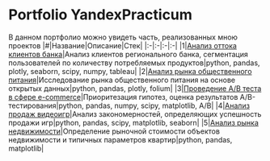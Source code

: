 # Portfolio YandexPracticum #
В данном портфолио можно увидеть часть, реализованных мною проектов
|#|Название|Описание|Стек|
|:-|:-|:-|:-|
|1|[Анализ оттока клиентов банка](https://github.com/vkharitonov19/yandex_practicum/tree/main/bank_customer_churn_analysis)|Анализ клиентов регионального банка, сегментация пользователей по количеству потребляемых продуктов|python, pandas, plotly, seaborn, scipy, numpy, tableau|
|2|[Анализ рынка общественного питания](https://github.com/vkharitonov19/yandex_practicum/tree/main/catering_market_analysis)|Исследование рынка общественного питания на основе открытых данных|python, pandas, plotly, folium|
|3|[Проведение A/B теста в сфере e-commerce](https://github.com/vkharitonov19/yandex_practicum/tree/main/e-commerce_ab_test)|Приоритезация гипотез, оценка результатов A/B-тестирования|python, pandas, numpy, scipy, matplotlib, A/B|
|4|[Анализ продаж видеоигр](https://github.com/vkharitonov19/yandex_practicum/tree/main/video_game_sales_analysis)|Анализ закономерностей, определяющих успешность продажи игр|python, pandas, scipy, matplotlib, seaborn|
|5|[Анализ рынка недвижимости](https://github.com/vkharitonov19/yandex_practicum/tree/main/real_estate_market_analysis)|Определение рыночной стоимости объектов недвижимости и типичных параметров квартир|python, pandas, matplotlib|
